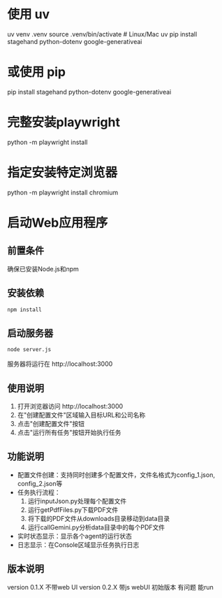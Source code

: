# 使用 uv
uv venv .venv
source .venv/bin/activate  # Linux/Mac
uv pip install stagehand python-dotenv google-generativeai

# 或使用 pip
pip install stagehand python-dotenv google-generativeai

# 完整安装playwright
python -m playwright install

# 指定安装特定浏览器
python -m playwright install chromium

# 启动Web应用程序

## 前置条件
确保已安装Node.js和npm

## 安装依赖
```bash
npm install
```

## 启动服务器
```bash
node server.js
```

服务器将运行在 http://localhost:3000

## 使用说明
1. 打开浏览器访问 http://localhost:3000
2. 在"创建配置文件"区域输入目标URL和公司名称
3. 点击"创建配置文件"按钮
4. 点击"运行所有任务"按钮开始执行任务

## 功能说明
- 配置文件创建：支持同时创建多个配置文件，文件名格式为config_1.json, config_2.json等
- 任务执行流程：
  1. 运行inputJson.py处理每个配置文件
  2. 运行getPdfFiles.py下载PDF文件
  3. 将下载的PDF文件从downloads目录移动到data目录
  4. 运行callGemini.py分析data目录中的每个PDF文件
- 实时状态显示：显示各个agent的运行状态
- 日志显示：在Console区域显示任务执行日志

## 版本说明
 version 0.1.X 不带web UI
 version 0.2.X 带js webUI 初始版本 有问题 能run 